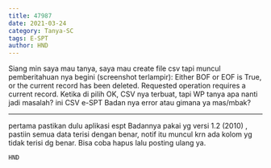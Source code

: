 ```yaml
---
title: 47987
date: 2021-03-24
category: Tanya-SC
tags: E-SPT
author: HND
---
```


Siang min saya mau tanya, saya mau create file csv tapi muncul pemberitahuan nya begini (screenshot terlampir): Either BOF or EOF is True, or the current record has been deleted. Requested operation requires a current record. Ketika di pilih OK, CSV nya terbuat, tapi WP tanya apa nanti jadi masalah? ini CSV e-SPT Badan nya error atau gimana ya mas/mbak?

---

pertama pastikan dulu aplikasi espt Badannya pakai yg versi 1.2 (2010) , pastiin semua data terisi dengan benar, notif itu muncul krn ada kolom yg tidak terisi dg benar. Bisa coba hapus lalu posting ulang ya.

`HND`
